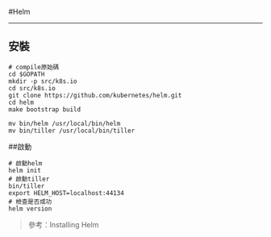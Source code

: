#Helm

--- 
## 安裝

```
# compile原始碼
cd $GOPATH
mkdir -p src/k8s.io
cd src/k8s.io
git clone https://github.com/kubernetes/helm.git
cd helm
make bootstrap build

mv bin/helm /usr/local/bin/helm
mv bin/tiller /usr/local/bin/tiller
```
##啟動
```
# 啟動helm
helm init 
# 啟動tiller
bin/tiller
export HELM_HOST=localhost:44134
# 檢查是否成功
helm version
```
> 參考：Installing Helm